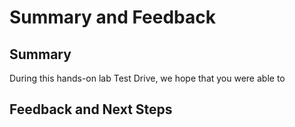 # Summary and Feedback

## Summary

During this hands-on lab Test Drive, we hope that you were able to 

## Feedback and Next Steps
